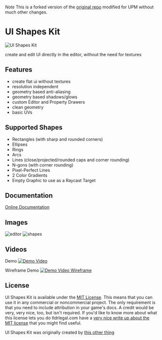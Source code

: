 _Note_ This is a forked version of the [original repo](https://github.com/thisotherthing/ui-shapes-kit) modified for UPM without much other changes.

# UI Shapes Kit

<img src="../../images/icon.png" alt="UI Shapes Kit">

create and edit UI directly in the editor, without the need for textures

## Features

- create flat ui without textures
- resolution independent
- geometry based anti-aliasing
- geometry based shadows/glows
- custom Editor and Property Drawers
- clean geometry
- basic UVs

## Supported Shapes

- Rectangles (with sharp and rounded corners)
- Ellipses
- Rings
- Arcs
- Lines (close/projected/rounded caps and corner rounding)
- N-gons (with corner rounding)
- Pixel-Perfect Lines
- 2 Color Gradients
- Empty Graphic to use as a Raycast Target


## Documentation

[Online Documentation](http://uishapeskit.thisotherthing.co/home/)

## Images

<img src="../../images/window.png" alt="editor">
<img src="../../images/shapes.png" alt="shapes">

## Videos

Demo
[![Demo Video](https://i.vimeocdn.com/video/662254189.jpg?mw=960&mh=540)](https://vimeo.com/239311115)

Wireframe Demo
[![Demo Video Wireframe](https://i.vimeocdn.com/video/662255495.jpg?mw=960&mh=540)](https://vimeo.com/239312415)

## License

UI Shapes Kit is available under the [MIT License](LICENSE.md). This means that you can use it in any commercial or noncommercial project. The only requirement is that you need to include attribution in your game's docs. A credit would be very, very nice, too, but isn't required. If you'd like to know more about what this license lets you do tldrlegal.com have a [very nice write up about the MIT license](https://tldrlegal.com/license/mit-license) that you might find useful.


UI Shapes Kit was originally created by [this other thing](https://www.thisotherthing.co/)
